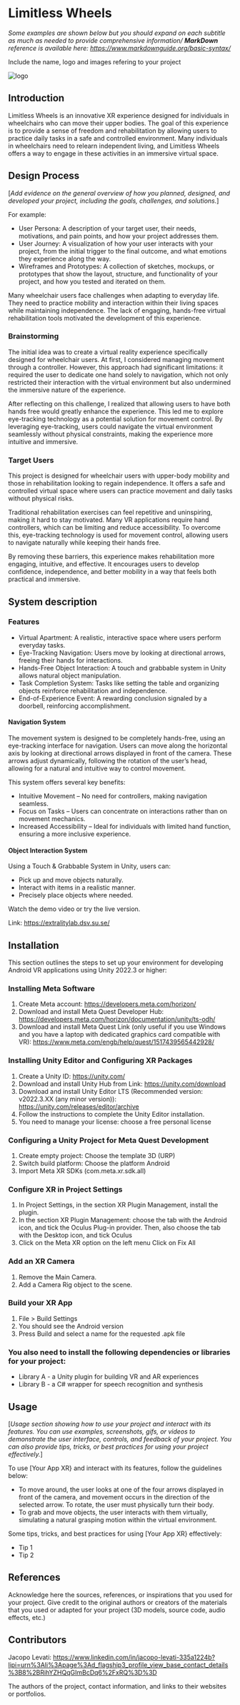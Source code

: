 # Limitless Wheels

_Some examples are shown below but you should expand on each subtitle as much as needed to provide comprehensive information/ **MarkDown** reference is available here: <https://www.markdownguide.org/basic-syntax/>_

Include the name, logo and images refering to your project

![logo](./docs/Logo.jpg)

## Introduction

Limitless Wheels is an innovative XR experience designed for individuals in wheelchairs who can move their upper bodies. The goal of this experience is to provide a sense of freedom and rehabilitation by allowing users to practice daily tasks in a safe and controlled environment. Many individuals in wheelchairs need to relearn independent living, and Limitless Wheels offers a way to engage in these activities in an immersive virtual space.

## Design Process

[_Add evidence on the general overview of how you planned, designed, and developed your project, including the goals, challenges, and solutions._]

For example:

- User Persona: A description of your target user, their needs, motivations, and pain points, and how your project addresses them.
- User Journey: A visualization of how your user interacts with your project, from the initial trigger to the final outcome, and what emotions they experience along the way.
- Wireframes and Prototypes: A collection of sketches, mockups, or prototypes that show the layout, structure, and functionality of your project, and how you tested and iterated on them.

Many wheelchair users face challenges when adapting to everyday life. They need to practice mobility and interaction within their living spaces while maintaining independence. The lack of engaging, hands-free virtual rehabilitation tools motivated the development of this experience.

### Brainstorming
The initial idea was to create a virtual reality experience specifically designed for wheelchair users. At first, I considered managing movement through a controller. However, this approach had significant limitations: it required the user to dedicate one hand solely to navigation, which not only restricted their interaction with the virtual environment but also undermined the immersive nature of the experience.

After reflecting on this challenge, I realized that allowing users to have both hands free would greatly enhance the experience. This led me to explore eye-tracking technology as a potential solution for movement control. By leveraging eye-tracking, users could navigate the virtual environment seamlessly without physical constraints, making the experience more intuitive and immersive.

### Target Users
This project is designed for wheelchair users with upper-body mobility and those in rehabilitation looking to regain independence. It offers a safe and controlled virtual space where users can practice movement and daily tasks without physical risks.

Traditional rehabilitation exercises can feel repetitive and uninspiring, making it hard to stay motivated. Many VR applications require hand controllers, which can be limiting and reduce accessibility. To overcome this, eye-tracking technology is used for movement control, allowing users to navigate naturally while keeping their hands free.

By removing these barriers, this experience makes rehabilitation more engaging, intuitive, and effective. It encourages users to develop confidence, independence, and better mobility in a way that feels both practical and immersive.


## System description

### Features
- Virtual Apartment: A realistic, interactive space where users perform everyday tasks.
- Eye-Tracking Navigation: Users move by looking at directional arrows, freeing their hands for interactions.
- Hands-Free Object Interaction: A touch and grabbable system in Unity allows natural object manipulation.
- Task Completion System: Tasks like setting the table and organizing objects reinforce rehabilitation and independence.
- End-of-Experience Event: A rewarding conclusion signaled by a doorbell, reinforcing accomplishment.

#### Navigation System
The movement system is designed to be completely hands-free, using an eye-tracking interface for navigation. Users can move along the horizontal axis by looking at directional arrows displayed in front of the camera. These arrows adjust dynamically, following the rotation of the user’s head, allowing for a natural and intuitive way to control movement.

This system offers several key benefits:
- Intuitive Movement – No need for controllers, making navigation seamless.
- Focus on Tasks – Users can concentrate on interactions rather than on movement mechanics.
- Increased Accessibility – Ideal for individuals with limited hand function, ensuring a more inclusive experience.

#### Object Interaction System
Using a Touch & Grabbable System in Unity, users can:
- Pick up and move objects naturally.
- Interact with items in a realistic manner.
- Precisely place objects where needed.

Watch the demo video or try the live version.

Link: <https://extralitylab.dsv.su.se/>

## Installation
This section outlines the steps to set up your environment for developing Android VR applications using Unity 2022.3 or higher:
### Installing Meta Software
1. Create Meta account: <https://developers.meta.com/horizon/>
2. Download and install Meta Quest Developer Hub: <https://developers.meta.com/horizon/documentation/unity/ts-odh/>
3. Download and install Meta Quest Link (only useful if you use Windows and you have a laptop with dedicated graphics card compatible with VR): <https://www.meta.com/engb/help/quest/1517439565442928/>

### Installing Unity Editor and Configuring XR Packages
1. Create a Unity ID: <https://unity.com/>
2. Download and install Unity Hub from Link: <https://unity.com/download>
3. Download and install Unity Editor LTS (Recommended version: v2022.3.XX (any minor version)): <https://unity.com/releases/editor/archive>
4. Follow the instructions to complete the Unity Editor installation.
5. You need to manage your license: choose a free personal license

### Configuring a Unity Project for Meta Quest Development
1. Create empty project: Choose the template 3D (URP)
2. Switch build platform: Choose the platform Android
3. Import Meta XR SDKs (com.meta.xr.sdk.all)

### Configure XR in Project Settings
1. In Project Settings, in the section XR Plugin Management, install the plugin.
2. In the section XR Plugin Management: choose the tab with the Android icon, and tick the Oculus Plug-in provider. Then, also choose the tab with the Desktop icon, and tick Oculus
3. Click on the Meta XR option on the left menu Click on Fix All

### Add an XR Camera
1. Remove the Main Camera.
2. Add a Camera Rig object to the scene.

### Build your XR App
1. File > Build Settings
2. You should see the Android version
3. Press Build and select a name for the requested .apk file

### You also need to install the following dependencies or libraries for your project:

- Library A - a Unity plugin for building VR and AR experiences
- Library B - a C# wrapper for speech recognition and synthesis

## Usage

[_Usage section showing how to use your project and interact with its features. You can use examples, screenshots, gifs, or videos to demonstrate the user interface, controls, and feedback of your project. You can also provide tips, tricks, or best practices for using your project effectively._]

To use [Your App XR} and interact with its features, follow the guidelines below:

- To move around, the user looks at one of the four arrows displayed in front of the camera, and movement occurs in the direction of the selected arrow. To rotate, the user must physically turn their body.
- To grab and move objects, the user interacts with them virtually, simulating a natural grasping motion within the virtual environment.
  
Some tips, tricks, and best practices for using [Your App XR} effectively:

- Tip 1
- Tip 2


## References

Acknowledge here the sources, references, or inspirations that you used for your project. Give credit to the original authors or creators of the materials that you used or adapted for your project (3D models, source code, audio effects, etc.)

## Contributors
Jacopo Levati: <https://www.linkedin.com/in/jacopo-levati-335a1224b?lipi=urn%3Ali%3Apage%3Ad_flagship3_profile_view_base_contact_details%3B8%2BRihYZHQqGImBcDq6%2FxRQ%3D%3D>

The authors of the project, contact information, and links to their websites or portfolios.
